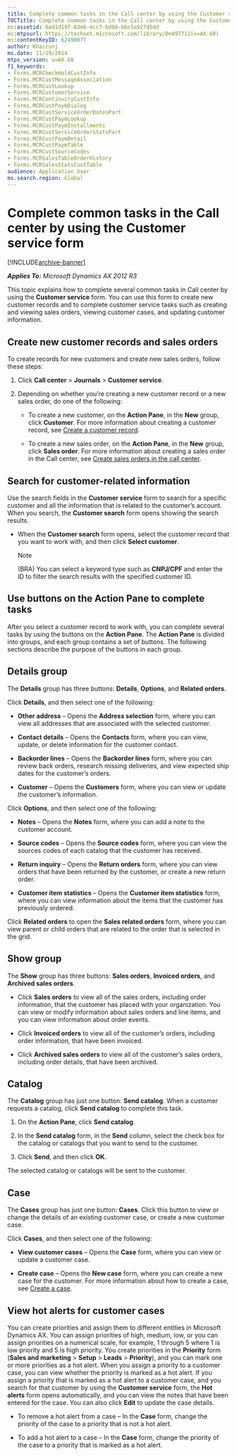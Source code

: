 ```yaml
---
title: Complete common tasks in the Call center by using the Customer service form
TOCTitle: Complete common tasks in the Call center by using the Customer service form
ms:assetid: 0ad1d19f-83e6-4cc7-bd88-6bc5a927d5dd
ms:mtpsurl: https://technet.microsoft.com/library/Dn497711(v=AX.60)
ms:contentKeyID: 62490077
author: Khairunj
ms.date: 11/19/2014
mtps_version: v=AX.60
f1_keywords:
- Forms.MCRCheckHoldCustInfo
- Forms.MCRCustMessageAssociation
- Forms.MCRCustLookup
- Forms.MCRCustomerService
- Forms.MCRContinuityCustInfo
- Forms.MCRCustPaymDialog
- Forms.MCRCustServiceOrderDatesPart
- Forms.MCRCustPaymLookup
- Forms.MCRCustPaymInstallments
- Forms.MCRCustServiceOrderStatsPart
- Forms.MCRCustPaymDetail
- Forms.MCRCustPaymTable
- Forms.MCRCustSourceCodes
- Forms.MCRSalesTableOrderHistory
- Forms.MCRSalesStatsCustTable
audience: Application User
ms.search.region: Global
---
```


# Complete common tasks in the Call center by using the Customer service form 


[!INCLUDE[archive-banner](includes/archive-banner.md)]


_**Applies To:** Microsoft Dynamics AX 2012 R3_

This topic explains how to complete several common tasks in Call center by using the **Customer service** form. You can use this form to create new customer records and to complete customer service tasks such as creating and viewing sales orders, viewing customer cases, and updating customer information.

## Create new customer records and sales orders

To create records for new customers and create new sales orders, follow these steps:

1.  Click **Call center** \> **Journals** \> **Customer service**.

2.  Depending on whether you’re creating a new customer record or a new sales order, do one of the following:
    
      - To create a new customer, on the **Action Pane**, in the **New** group, click **Customer**. For more information about creating a customer record, see [Create a customer record](create-a-customer-record.md).
    
      - To create a new sales order, on the **Action Pane**, in the **New** group, click **Sales order**. For more information about creating a sales order in the Call center, see [Create sales orders in the call center](create-sales-orders-in-the-call-center.md).

## Search for customer-related information

Use the search fields in the **Customer service** form to search for a specific customer and all the information that is related to the customer’s account. When you search, the **Customer search** form opens showing the search results.

  - When the **Customer search** form opens, select the customer record that you want to work with, and then click **Select customer**.
    

    > [!NOTE]
    > <P>(BRA) You can select a keyword type such as <STRONG>CNPJ/CPF</STRONG> and enter the ID to filter the search results with the specified customer ID.</P>



## Use buttons on the Action Pane to complete tasks

After you select a customer record to work with, you can complete several tasks by using the buttons on the **Action Pane**. The **Action Pane** is divided into groups, and each group contains a set of buttons. The following sections describe the purpose of the buttons in each group.

## Details group

The **Details** group has three buttons: **Details**, **Options**, and **Related orders**.

Click **Details**, and then select one of the following:

  - **Other address** – Opens the **Address selection** form, where you can view all addresses that are associated with the selected customer.

  - **Contact details** – Opens the **Contacts** form, where you can view, update, or delete information for the customer contact.

  - **Backorder lines** – Opens the **Backorder lines** form, where you can review back orders, research missing deliveries, and view expected ship dates for the customer’s orders.

  - **Customer** – Opens the **Customers** form, where you can view or update the customer’s information.

Click **Options**, and then select one of the following:

  - **Notes** – Opens the **Notes** form, where you can add a note to the customer account.

  - **Source codes** – Opens the **Source codes** form, where you can view the sources codes of each catalog that the customer has received.

  - **Return inquiry** – Opens the **Return orders** form, where you can view orders that have been returned by the customer, or create a new return order.

  - **Customer item statistics** – Opens the **Customer item statistics** form, where you can view information about the items that the customer has previously ordered.

Click **Related orders** to open the **Sales related orders** form, where you can view parent or child orders that are related to the order that is selected in the grid.

## Show group

The **Show** group has three buttons: **Sales orders**, **Invoiced orders**, and **Archived sales orders**.

  - Click **Sales orders** to view all of the sales orders, including order information, that the customer has placed with your organization. You can view or modify information about sales orders and line items, and you can view information about order events.

  - Click **Invoiced orders** to view all of the customer’s orders, including order information, that have been invoiced.

  - Click **Archived sales orders** to view all of the customer’s sales orders, including order details, that have been archived.

## Catalog

The **Catalog** group has just one button: **Send catalog**. When a customer requests a catalog, click **Send catalog** to complete this task.

1.  On the **Action Pane**, click **Send catalog**.

2.  In the **Send catalog** form, in the **Send** column, select the check box for the catalog or catalogs that you want to send to the customer.

3.  Click **Send**, and then click **OK**.

The selected catalog or catalogs will be sent to the customer.

## Case

The **Cases** group has just one button: **Cases**. Click this button to view or change the details of an existing customer case, or create a new customer case.

Click **Cases**, and then select one of the following:

  - **View customer cases** – Opens the **Case** form, where you can view or update a customer case.

  - **Create case** – Opens the **New case** form, where you can create a new case for the customer. For more information about how to create a case, see [Create a case](create-a-case.md).

## View hot alerts for customer cases

You can create priorities and assign them to different entities in Microsoft Dynamics AX. You can assign priorities of high, medium, low, or you can assign priorities on a numerical scale, for example, 1 through 5 where 1 is low priority and 5 is high priority. You create priorities in the **Priority** form (**Sales and marketing** \> **Setup** \> **Leads** \> **Priority**), and you can mark one or more priorities as a hot alert. When you assign a priority to a customer case, you can view whether the priority is marked as a hot alert. If you assign a priority that is marked as a hot alert to a customer case, and you search for that customer by using the **Customer service** form, the **Hot alerts** form opens automatically, and you can view the notes that have been entered for the case. You can also click **Edit** to update the case details.

  - To remove a hot alert from a case – In the **Case** form, change the priority of the case to a priority that is not a hot alert.

  - To add a hot alert to a case – In the **Case** form, change the priority of the case to a priority that is marked as a hot alert.

  


